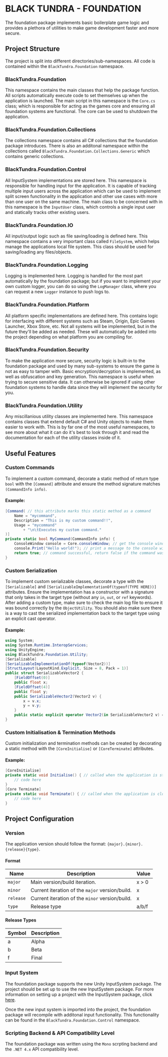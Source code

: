 # BLACK TUNDRA - FOUNDATION
The foundation package implements basic boilerplate game logic and provides a plethora of utilities to make game development faster and more secure.
## Project Structure
The project is split into different directories/sub-namespaces. All code is contained within the `BlackTundra.Foundation` namespace.
### BlackTundra.Foundation
This namespace contains the main classes that help the package function. All scripts automatically execute code to set themselves up when the application is launched. The main script in this namespace is the `Core.cs` class; which is responsible for acting as the games core and ensuring all foundation systems are functional. The core can be used to shutdown the application.

### BlackTundra.Foundation.Collections
The collections namespace contains all C# collections that the foundation package introduces. There is also an additonal namespace within the collections called `BlackTundra.Foundation.Collections.Generic` which contains generic collections.

### BlackTundra.Foundation.Control
All InputSystem implementations are stored here. This namespace is responsible for handling input for the application. It is capable of tracking multiple input users across the application which can be used to implement split screen functionality in the application and other use cases with more than one user on the same machine. The main class to be concerned with in this namespace is the `InputUser` class, which controls a single input user and statically tracks other existing users.

### BlackTundra.Foundation.IO
All input/output logic such as file saving/loading is defined here. This namespace contains a very important class called `FileSystem`, which helps manage the applications local file system. This class should be used for saving/loading any files/objects.

### BlackTundra.Foundation.Logging
Logging is implemented here. Logging is handled for the most part automatically by the foundation package; but if you want to implement your own custom logger, you can do so using the `LogManager` class, where you can request a new `Logger` instance to push logs to.

### BlackTundra.Foundation.Platform
All platform specific implementations are defined here. This contains logic for interfacing with different systems such as Steam, Origin, Epic Games Launcher, Xbox Store, etc. Not all systems will be implemented, but in the future they'll be added as needed. These will automatically be added into the project depending on what platform you are compiling for.

### BlackTundra.Foundation.Security
To make the application more secure, security logic is built-in to the foundation package and used by many sub-systems to ensure the game is not as easy to tamper with. Basic encryption/decryption is implemented, as well as obfuscation and key generation. This namespace is useful when trying to secure sensitive data. It can otherwise be ignored if using other foundation systems to handle data since they will implement the security for you.

### BlackTundra.Foundation.Utility
Any miscillanious utility classes are implemented here. This namespace contains classes that extend default C# and Unity objects to make them easier to work with. This is by far one of the most useful namespaces, to see more about what it can do it's best to look through it and read the documentation for each of the utility classes inside of it.

## Useful Features

### Custom Commands
To implement a custom command, decorate a static method of return type `bool` with the `[Command]` attribute and ensure the method signature matches `(CommandInfo info)`.
#### Example:
```csharp
[Command( // this attribute marks this static method as a command
    Name = "mycommand",
    Description = "This is my custom command!!",
    Usage = "mycommand"
        + "\n\tExecutes my custom command."
)]
private static bool MyCommand(CommandInfo info) {
    ConsoleWindow console = Core.consoleWindow; // get the console window
    console.Print("Hello world!"); // print a message to the console window
    return true; // command successful, return false if the command was not successful
}
```

### Custom Serialization
To implement custom serializable classes, decorate a type with the `[Serializable]` and `[SerializableImplementationOf(typeof(TYPE HERE))]` attributes. Ensure the implementation has a constructor with a signature that only takes in the target type (without any `in`, `out`, or `ref` keywords). After adding a custom type, make sure to check the main log file to ensure it was bound correctly by the `ObjectUtility`. You should also make sure there is a way to cast the serialized implementation back to the target type using an explicit cast operator.
#### Example:
```csharp
using System;
using System.Runtime.InteropServices;
using UnityEngine;
using BlackTundra.Foundation.Utility;
[Serializable]
[SerializableImplementationOf(typeof(Vector2))]
[StructLayout(LayoutKind.Explicit, Size = 8, Pack = 1)]
public struct SerializableVector2 {
    [FieldOffset(0)]
    public float x;
    [FieldOffset(4)]
    public float y;
    public SerializableVector2(Vector2 v) {
        x = v.x;
        y = v.y;
    }
    public static explicit operator Vector2(in SerializableVector2 v) => new Vector2(v.x, v.y);
}
```

### Custom Initialisation & Termination Methods
Custom initialization and termination methods can be created by decorating a static method with the `[CoreInitialise]` or `[CoreTerminate]` attributes.
#### Example:
```csharp
[CoreInitialise]
private static void Initialise() { // called when the application is started
    // code here
}
[Core Terminate]
private static void Terminate() { // called when the application is closed
    // code here
}
```

## Project Configuration

### Version
The application version should follow the format: `{major}.{minor}.{release}{type}`.

#### Format
| Name      | Description                                     | Value |
| --------- | ----------------------------------------------- | ----- |
| `major`   | Main version/build iteration.                   | x > 0 |
| `minor`   | Current iteration of the `major` version/build. |   x   |
| `release` | Current iteration of the `minor` version/build. |   x   |
| `type`    | Release type                                    | a/b/f |

#### Release Types
| Symbol | Description |
| ------ | ----------- |
| a      | Alpha       |
| b      | Beta        |
| f      | Final       |

### Input System
The foundation package supports the new Unity InputSystem package. The project should be set up to use the new InputSystem package.
For more information on setting up a project with the InputSystem package, click [here](https://docs.unity3d.com/Packages/com.unity.inputsystem@1.0/manual/Installation.html).

Once the new input system is imported into the project, the foundation package will recompile with additonal input functionality. This functionality can be found in the `BlackTundra.Foundation.Control` namespace.

### Scripting Backend & API Compatibility Level
The foundation package was written using the `Mono` scrpting backend and the `.NET 4.x` API compatibility level.